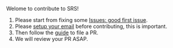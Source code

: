 Welome to contribute to SRS!

1. Please start from fixing some [Issues: good first issue](https://github.com/ossrs/srs/issues?q=is%3Aopen+is%3Aissue+label%3A%22good+first+issue%22).
1. Please [setup your email](https://github.com/ossrs/srs/wiki/HowToFilePR#setup-your-email) before contributing, this is important.
1. Then follow the [guide](https://github.com/ossrs/srs/wiki/HowToFilePR) to file a PR.
1. We will review your PR ASAP.

